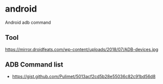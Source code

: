 # android
Android adb command

## Tool
https://mirror.droidfeats.com/wp-content/uploads/2018/07/ADB-devices.jpg


## ADB Command list
* https://gist.github.com/Pulimet/5013acf2cd5b28e55036c82c91bd56d8
